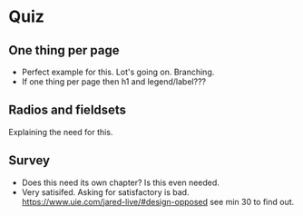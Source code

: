 # Quiz

## One thing per page

- Perfect example for this. Lot's going on. Branching.
- If one thing per page then h1 and legend/label???

## Radios and fieldsets

Explaining the need for this.

## Survey

- Does this need its own chapter? Is this even needed.
- Very satisifed. Asking for satisfactory is bad. https://www.uie.com/jared-live/#design-opposed see min 30 to find out.
